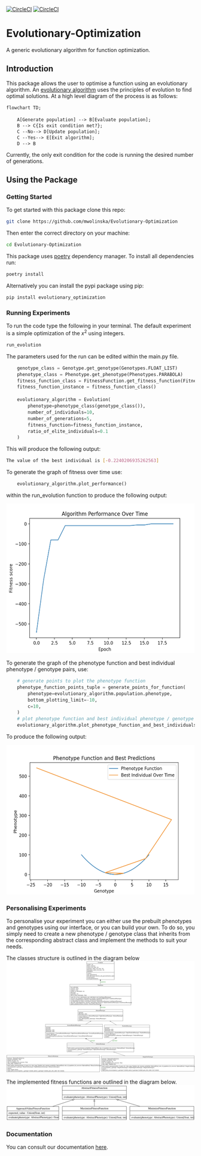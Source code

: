 [![CircleCI](https://dl.circleci.com/status-badge/img/gh/mwolinska/Evolutionary-Optimization/tree/main.svg?style=svg)](https://dl.circleci.com/status-badge/redirect/gh/mwolinska/Evolutionary-Optimization/tree/main)
[![CircleCI](https://dl.circleci.com/status-badge/img/gh/mwolinska/Evolutionary-Optimization/tree/main.svg?style=shield)](https://dl.circleci.com/status-badge/redirect/gh/mwolinska/Evolutionary-Optimization/tree/main)

# Evolutionary-Optimization
A generic evolutionary algorithm for function optimization.

## Introduction
This package allows the user to optimise a function using an evolutionary algorithm.
An [evolutionary algorithm](https://en.wikipedia.org/wiki/Evolutionary_algorithm) uses the principles of evolution to find optimal solutions.
At a high level diagram of the process is as follows:

```mermaid
flowchart TD;

    A[Generate population] --> B[Evaluate population];
    B --> C{Is exit condition met?};
    C --No--> D[Update population];
    C --Yes--> E[Exit algorithm];
    D --> B
```

Currently, the only exit condition for the code is running the desired
number of generations.

## Using the Package
### Getting Started 
To get started with this package clone this repo:

```bash
git clone https://github.com/mwolinska/Evolutionary-Optimization
```
Then enter the correct directory on your machine:
```bash
cd Evolutionary-Optimization
```
This package uses [poetry](https://python-poetry.org) dependency manager. 
To install all dependencies run:

```bash
poetry install
```

Alternatively you can install the pypi package using pip:
```bash
pip install evolutionary_optimization
```

### Running Experiments
To run the code type the following in your terminal. The default experiment is a 
simple optimization of the $x^{2}$ using integers.
```bash
run_evolution
```
The parameters used for the run can be edited within the main.py file.

```python
    genotype_class = Genotype.get_genotype(Genotypes.FLOAT_LIST)
    phenotype_class = Phenotype.get_phenotype(Phenotypes.PARABOLA)
    fitness_function_class = FitnessFunction.get_fitness_function(FitnessFunctions.MINIMIZE)
    fitness_function_instance = fitness_function_class()

    evolutionary_algorithm = Evolution(
        phenotype=phenotype_class(genotype_class()),
        number_of_individuals=10,
        number_of_generations=5,
        fitness_function=fitness_function_instance,
        ratio_of_elite_individuals=0.1
    )
```

This will produce the following output:
```bash
The value of the best individual is [-0.2240206935262563]
```

To generate the graph of fitness over time use:
```python
    evolutionary_algorithm.plot_performance()
```
within the run_evolution function to produce the following output:

<p align="center">
<img height="400" src="./Images/algorithm_plots/sample_evolution_over_time.png">
</p>

To generate the graph of the phenotype function and best individual phenotype / genotype 
pairs, use:
```python
    # generate points to plot the phenotype function
    phenotype_function_points_tuple = generate_points_for_function(
        phenotype=evolutionary_algorithm.population.phenotype,
        bottom_plotting_limit=-10,
        c=10,
    )
    # plot phenotype function and best individual phenotype / genotype pairs
    evolutionary_algorithm.plot_phenotype_function_and_best_individuals(phenotype_function__points_tuple)
```

To produce the following output:

<p align="center">
    <img height="400" src="./Images/algorithm_plots/phenotype_func_and_best_individuals.png"/>
</p>

### Personalising Experiments
To personalise your experiment you can either use the prebuilt phenotypes and genotypes using our interface,
or you can build your own. 
To do so, you simply need to create a new phenotype / genotype class that 
inherits from the corresponding abstract class and implement the methods to suit your needs.

The classes structure is outlined in the diagram below
<img  src="./Images/code_structure/classes_structure_diagram.svg"/>

The implemented fitness functions are outlined in the diagram below.
<img src="./Images/code_structure/abstract_fitness_functions_diagram.svg"/>

### Documentation
You can consult our documentation [here](https://mwolinska.github.io/Evolutionary-Optimization/).
